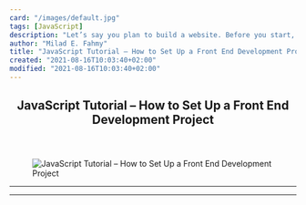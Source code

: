 ```yaml
---
card: "/images/default.jpg"
tags: [JavaScript]
description: "Let’s say you plan to build a website. Before you start, you "
author: "Milad E. Fahmy"
title: "JavaScript Tutorial – How to Set Up a Front End Development Project"
created: "2021-08-16T10:03:40+02:00"
modified: "2021-08-16T10:03:40+02:00"
---
```

<div class="site-wrapper">
<main id="site-main" class="site-main outer">
<div class="inner">
<article class="post-full post tag-javascript tag-front-end-development tag-node tag-prettier tag-eslint tag-web-development ">
<header class="post-full-header">
<h1 class="post-full-title">JavaScript Tutorial – How to Set Up a Front End Development Project</h1>
</header>
<figure class="post-full-image">
<picture>
<source media="(max-width: 700px)" sizes="1px" srcset="data:image/gif;base64,R0lGODlhAQABAIAAAAAAAP///yH5BAEAAAAALAAAAAABAAEAAAIBRAA7 1w">
<source media="(min-width: 701px)" sizes="(max-width: 800px) 400px,
(max-width: 1170px) 700px,
1400px" srcset="/news/content/images/size/w300/2021/06/Set-up-a-frontend-project.001.jpeg 300w,
/news/content/images/size/w600/2021/06/Set-up-a-frontend-project.001.jpeg 600w,
/news/content/images/size/w1000/2021/06/Set-up-a-frontend-project.001.jpeg 1000w,
/news/content/images/size/w2000/2021/06/Set-up-a-frontend-project.001.jpeg 2000w">
<img onerror="this.style.display='none'" src="/news/content/images/size/w2000/2021/06/Set-up-a-frontend-project.001.jpeg" alt="JavaScript Tutorial – How to Set Up a Front End Development Project">
</picture>
</figure>
<section class="post-full-content">
<div class="post-content">
</div>
<hr>
<hr>
</section>
</article>
</div>
</main>
</div>
<!-- Google Tag Manager (noscript) -->
<!-- End Google Tag Manager (noscript) -->
